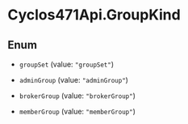 # Cyclos471Api.GroupKind

## Enum


* `groupSet` (value: `"groupSet"`)

* `adminGroup` (value: `"adminGroup"`)

* `brokerGroup` (value: `"brokerGroup"`)

* `memberGroup` (value: `"memberGroup"`)


